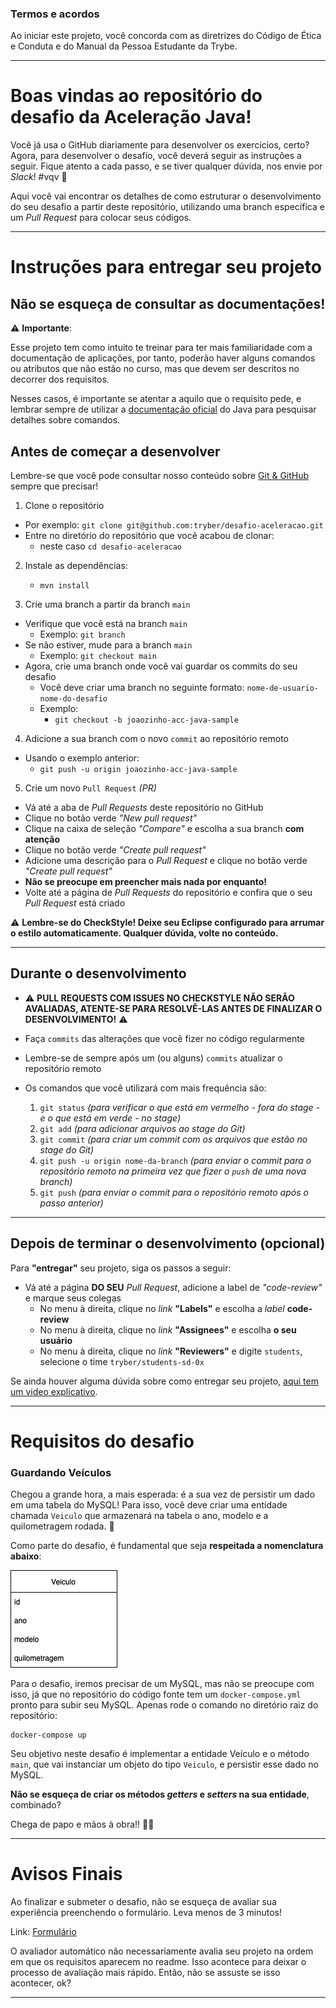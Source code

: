 ### Termos e acordos

Ao iniciar este projeto, você concorda com as diretrizes do Código de Ética e Conduta e do Manual da Pessoa Estudante da Trybe.

---

# Boas vindas ao repositório do desafio da Aceleração Java!

Você já usa o GitHub diariamente para desenvolver os exercícios, certo? Agora, para desenvolver o desafio, você deverá seguir as instruções a seguir. Fique atento a cada passo, e se tiver qualquer dúvida, nos envie por _Slack_! #vqv 🚀

Aqui você vai encontrar os detalhes de como estruturar o desenvolvimento do seu desafio a partir deste repositório, utilizando uma branch específica e um _Pull Request_ para colocar seus códigos.

---
# Instruções para entregar seu projeto

## Não se esqueça de consultar as documentações!

⚠️ **Importante**:

Esse projeto tem como intuito te treinar para ter mais familiaridade com a documentação de aplicações, por tanto, poderão haver alguns comandos ou atributos que não estão no curso, mas que devem ser descritos no decorrer dos requisitos.

Nesses casos, é importante se atentar a aquilo que o requisito pede, e lembrar sempre de utilizar a [documentação oficial](https://docs.oracle.com/en/java/javase/11/) do Java para pesquisar detalhes sobre comandos.


## Antes de começar a desenvolver

Lembre-se que você pode consultar nosso conteúdo sobre [Git & GitHub](https://course.betrybe.com/intro/git/) sempre que precisar!

1. Clone o repositório
  * Por exemplo: `git clone git@github.com:tryber/desafio-aceleracao.git`
  * Entre no diretório do repositório que você acabou de clonar:
    * neste caso `cd desafio-aceleracao`

2. Instale as dependências:
    * `mvn install`

3. Crie uma branch a partir da branch `main`

  * Verifique que você está na branch `main`
    * Exemplo: `git branch`
  * Se não estiver, mude para a branch `main`
    * Exemplo: `git checkout main`
  * Agora, crie uma branch onde você vai guardar os commits do seu desafio
    * Você deve criar uma branch no seguinte formato: `nome-de-usuario-nome-do-desafio`
    * Exemplo:
      * `git checkout -b joaozinho-acc-java-sample`

4. Adicione a sua branch com o novo `commit` ao repositório remoto

  - Usando o exemplo anterior:
    - `git push -u origin joaozinho-acc-java-sample`

5. Crie um novo `Pull Request` _(PR)_
  * Vá até a aba de _Pull Requests_ deste repositório no GitHub
  * Clique no botão verde _"New pull request"_
  * Clique na caixa de seleção _"Compare"_ e escolha a sua branch **com atenção**
  * Clique no botão verde _"Create pull request"_
  * Adicione uma descrição para o _Pull Request_ e clique no botão verde _"Create pull request"_
  * **Não se preocupe em preencher mais nada por enquanto!**
  * Volte até a página de _Pull Requests_ do repositório e confira que o seu _Pull Request_ está criado
 
 ⚠️ **Lembre-se do CheckStyle! Deixe seu Eclipse configurado para arrumar o estilo automaticamente. Qualquer dúvida, volte no conteúdo.**

---

## Durante o desenvolvimento

* ⚠ **PULL REQUESTS COM ISSUES NO CHECKSTYLE NÃO SERÃO AVALIADAS, ATENTE-SE PARA RESOLVÊ-LAS ANTES DE FINALIZAR O DESENVOLVIMENTO!** ⚠

* Faça `commits` das alterações que você fizer no código regularmente

* Lembre-se de sempre após um (ou alguns) `commits` atualizar o repositório remoto

* Os comandos que você utilizará com mais frequência são:
  1. `git status` _(para verificar o que está em vermelho - fora do stage - e o que está em verde - no stage)_
  2. `git add` _(para adicionar arquivos ao stage do Git)_
  3. `git commit` _(para criar um commit com os arquivos que estão no stage do Git)_
  4. `git push -u origin nome-da-branch` _(para enviar o commit para o repositório remoto na primeira vez que fizer o `push` de uma nova branch)_
  5. `git push` _(para enviar o commit para o repositório remoto após o passo anterior)_

---

## Depois de terminar o desenvolvimento (opcional)

Para **"entregar"** seu projeto, siga os passos a seguir:

* Vá até a página **DO SEU** _Pull Request_, adicione a label de _"code-review"_ e marque seus colegas
  * No menu à direita, clique no _link_ **"Labels"** e escolha a _label_ **code-review**
  * No menu à direita, clique no _link_ **"Assignees"** e escolha **o seu usuário**
  * No menu à direita, clique no _link_ **"Reviewers"** e digite `students`, selecione o time `tryber/students-sd-0x`

Se ainda houver alguma dúvida sobre como entregar seu projeto, [aqui tem um video explicativo](https://vimeo.com/362189205).

---

# Requisitos do desafio


### Guardando Veículos

Chegou a grande hora, a mais esperada: é a sua vez de persistir um dado em uma tabela do MySQL! Para isso, você deve criar uma entidade chamada `Veiculo` que armazenará na tabela o ano, modelo e a quilometragem rodada. 🚗

Como parte do desafio, é fundamental que seja **respeitada a nomenclatura abaixo**:

![Veículo](./img/veiculo_table.jpg "Tabela Veículo")

Para o desafio, iremos precisar de um MySQL, mas não se preocupe com isso, já que no repositório do código fonte tem um `docker-compose.yml` pronto para subir seu MySQL. Apenas rode o comando no diretório raiz do repositório:

```shell
docker-compose up
```

Seu objetivo neste desafio é implementar a entidade Veículo e o método `main`, que vai instanciar um objeto do tipo `Veiculo`, e persistir esse dado no MySQL.

**Não se esqueça de criar os métodos _getters_ e _setters_ na sua entidade**, combinado?

Chega de papo e mãos à obra!! 👷‍♀️

---

# Avisos Finais

Ao finalizar e submeter o desafio, não se esqueça de avaliar sua experiência preenchendo o formulário. Leva menos de 3 minutos!

Link: [Formulário](https://be-trybe.typeform.com/to/PsefzL2e)

O avaliador automático não necessariamente avalia seu projeto na ordem em que os requisitos aparecem no readme. Isso acontece para deixar o processo de avaliação mais rápido. Então, não se assuste se isso acontecer, ok?

---
